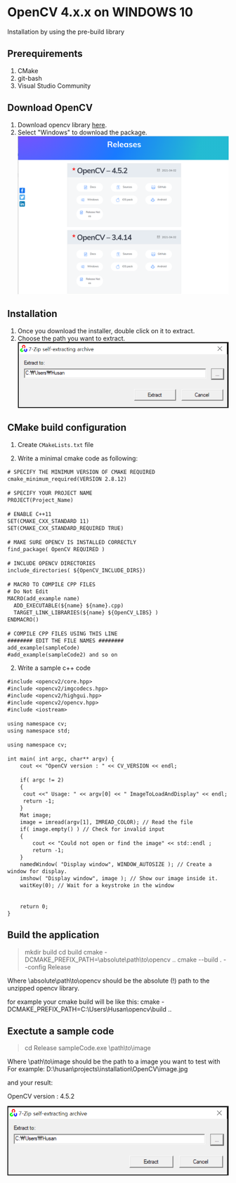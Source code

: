 # OpenCV 4.x.x on WINDOWS 10
Installation by using the pre-build library

## Prerequirements
1. CMake
2. git-bash
3. Visual Studio Community

## Download OpenCV
1. Download opencv library [here](https://opencv.org/releases/).
2. Select "Windows" to download the package.
![alt text](https://github.com/martianvenusian/installations/blob/master/OpenCV/opencv_download_01.png?raw=true)


## Installation
1. Once you download the installer, double click on it to extract.
2. Choose the path you want to extract.
![alt text](https://github.com/martianvenusian/installations/blob/master/OpenCV/installation_01.png?raw=true)


## CMake build configuration 

1. Create `CMakeLists.txt` file

2. Write a minimal cmake code as following:

```
# SPECIFY THE MINIMUM VERSION OF CMAKE REQUIRED
cmake_minimum_required(VERSION 2.8.12)

# SPECIFY YOUR PROJECT NAME
PROJECT(Project_Name)

# ENABLE C++11
SET(CMAKE_CXX_STANDARD 11)
SET(CMAKE_CXX_STANDARD_REQUIRED TRUE)

# MAKE SURE OPENCV IS INSTALLED CORRECTLY
find_package( OpenCV REQUIRED )

# INCLUDE OPENCV DIRECTORIES
include_directories( ${OpenCV_INCLUDE_DIRS})

# MACRO TO COMPILE CPP FILES
# Do Not Edit
MACRO(add_example name)
  ADD_EXECUTABLE(${name} ${name}.cpp)
  TARGET_LINK_LIBRARIES(${name} ${OpenCV_LIBS} )
ENDMACRO()

# COMPILE CPP FILES USING THIS LINE
######## EDIT THE FILE NAMES ########
add_example(sampleCode)
#add_example(sampleCode2) and so on
```

2. Write a sample c++ code 

```
#include <opencv2/core.hpp>
#include <opencv2/imgcodecs.hpp>
#include <opencv2/highgui.hpp>
#include <opencv2/opencv.hpp>
#include <iostream>

using namespace cv;
using namespace std;

using namespace cv;

int main( int argc, char** argv) {
	cout << "OpenCV version : " << CV_VERSION << endl;

	if( argc != 2)
    {
     cout <<" Usage: " << argv[0] << " ImageToLoadAndDisplay" << endl;
     return -1;
    }
    Mat image;
    image = imread(argv[1], IMREAD_COLOR); // Read the file
    if( image.empty() ) // Check for invalid input
    {
        cout << "Could not open or find the image" << std::endl ;
        return -1;
    }
    namedWindow( "Display window", WINDOW_AUTOSIZE ); // Create a window for display.
    imshow( "Display window", image ); // Show our image inside it.
    waitKey(0); // Wait for a keystroke in the window
    

	return 0;
}
```

## Build the application
> mkdir build
> cd build
> cmake -DCMAKE_PREFIX_PATH=\absolute\path\to\opencv ..
> cmake --build . --config Release

Where \absolute\path\to\opencv should be the absolute (!) path to the unzipped opencv library.

for example your cmake build will be like this: cmake -DCMAKE_PREFIX_PATH=C:\Users\Husan\opencv\build ..

## Exectute a sample code
> cd Release
> sampleCode.exe \path\to\image

Where \path\to\image should be the path to a image you want to test with
For example: D:\husan\projects\installation\OpenCV\image.jpg

and your result:

OpenCV version : 4.5.2

![alt text](https://github.com/martianvenusian/installations/blob/master/OpenCV/installation_01.png?raw=true)